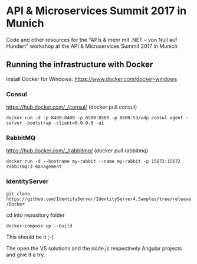 # API &amp; Microservices Summit 2017 in Munich
Code and other resources for the "APIs &amp; mehr mit .NET – von Null auf Hundert" workshop at the API &amp; Microservices Summit 2017 in Munich

## Running the infrastructure with Docker
Install Docker for Windows:
https://www.docker.com/docker-windows

### Consul
https://hub.docker.com/_/consul/
(docker pull consul)

`docker run -d -p 8400:8400 -p 8500:8500 -p 8600:53/udp consul agent -server -bootstrap -client=0.0.0.0 -ui
`
### RabbitMQ
https://hub.docker.com/_/rabbitmq/
(docker pull rabbitmq)

`docker run -d --hostname my-rabbit --name my-rabbit -p 15672:15672 rabbitmq:3-management
`
### IdentityServer
`git clone https://github.com/IdentityServer/IdentityServer4.Samples/tree/release/Docker
`

cd into repository folder

`docker-compose up --build
`

This should be it ;-)

The open the VS solutions and the node.js respectively Angular projects and give it a try.
